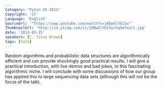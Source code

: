 ```yaml
---
Category: 'PyCon US 2013'
Copyright: 'CC'
Language: 'English'
SourceUrl: '"https://www.youtube.com/watch?v=jKBwGlYb13w"'
ThumbnailUrl: 'http://i3.ytimg.com/vi/jKBwGlYb13w/hqdefault.jpg'
date: '2013-03-15'
speakers: [C. Titus Brown]
tags: [talk]
---
```

Random algorithms and probabilistic data structures are algorithmically efficient and can provide shockingly good practical results.  I will give a practical introduction, with live demos and bad jokes, to this fascinating algorithmic niche.  I will conclude with some discussions of how our group has applied this to large sequencing data sets (although this will not be the focus of the talk).